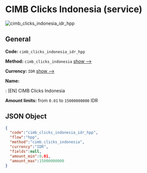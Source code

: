 
# CIMB Clicks Indonesia (service) 
![cimb_clicks_indonesia_idr_hpp](https://static.openfintech.io/payment_methods/cimb_clicks_indonesia_idr_hpp/logo.svg?w=400&c=v0.59.26#w200)  

## General 
 
**Code:** `cimb_clicks_indonesia_idr_hpp` 
 
**Method:** `cimb_clicks_indonesia` 
 [show -->](/payment-methods/cimb_clicks_indonesia/) 
 
**Currency:** `IDR` [show -->](/currencies/IDR/) 
 
**Name:** 
 
:	[EN] CIMB Clicks Indonesia 
 
**Amount limits:** from `0.01` to `15000000000` IDR 

## JSON Object 

```json
{
  "code":"cimb_clicks_indonesia_idr_hpp",
  "flow":"hpp",
  "method":"cimb_clicks_indonesia",
  "currency":"IDR",
  "fields":null,
  "amount_min":0.01,
  "amount_max":15000000000
}
```  
